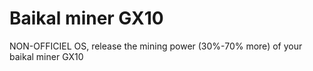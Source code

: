 # Baikal miner GX10
NON-OFFICIEL OS, release the mining power (30%-70% more) of your baikal miner GX10
